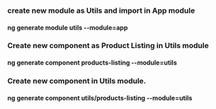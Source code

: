 ### create new module as Utils and import in App module
#### ng generate module utils --module=app

### Create new component as Product Listing in Utils module
#### ng generate component products-listing --module=utils

### Create new component in Utils module.
#### ng generate component utils/products-listing --module=utils

